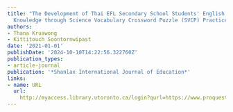 ```yaml
---
title: "The Development of Thai EFL Secondary School Students' English Science Vocabulary
  Knowledge through Science Vocabulary Crossword Puzzle (SVCP) Practices: Action Research"
authors:
- Thana Kruawong
- Kittitouch Soontornwipast
date: '2021-01-01'
publishDate: '2024-10-10T14:22:56.322760Z'
publication_types:
- article-journal
publication: '*Shanlax International Journal of Education*'
links:
- name: URL
  url: 
    http://myaccess.library.utoronto.ca/login?qurl=https://www.proquest.com/docview/2595753404?accountid=14771&bdid=38382&_bd=aYurrjQ3QiI206SLf53ySXKNw9s%3D
---
```

